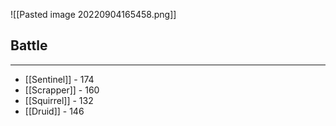 ![[Pasted image 20220904165458.png]]

## Battle
---

- [[Sentinel]] - 174
- [[Scrapper]] - 160
- [[Squirrel]] - 132
- [[Druid]] - 146